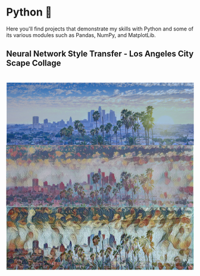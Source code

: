 # Python :snake:

Here you'll find projects that demonstrate my skills with Python and some of its various modules such as Pandas, NumPy, and MatplotLib. 


## Neural Network Style Transfer - Los Angeles City Scape Collage
# ![alt text](https://github.com/asilich123/Resume_Projects/blob/main/Python/TF%20HUB%20-%20ML%20Neural%20Style%20Transfer/Images/Collages/Los%20Angeles%20Collage.png?raw=true)